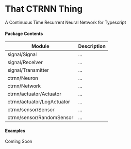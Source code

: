# That CTRNN Thing
A Continuous Time Recurrent Neural Network for Typescript

#### Package Contents
|Module|Description|
|---|---|
|signal/Signal|...|
|signal/Receiver|...|
|signal/Transmitter|...|
|ctrnn/Neuron|...|
|ctrnn/Network|...|
|ctrnn/actuator/Actuator|...|
|ctrnn/actuator/LogActuator|...|
|ctrnn/sensor/Sensor|...|
|ctrnn/sensor/RandomSensor|...|

#### Examples
Coming Soon
